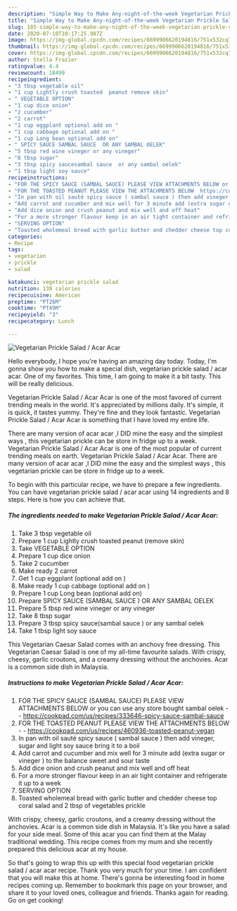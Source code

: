 ```yaml
---
description: "Simple Way to Make Any-night-of-the-week Vegetarian Prickle Salad / Acar Acar"
title: "Simple Way to Make Any-night-of-the-week Vegetarian Prickle Salad / Acar Acar"
slug: 185-simple-way-to-make-any-night-of-the-week-vegetarian-prickle-salad-acar-acar
date: 2020-07-10T10:17:25.987Z
image: https://img-global.cpcdn.com/recipes/6699906620194816/751x532cq70/vegetarian-prickle-salad-acar-acar-recipe-main-photo.jpg
thumbnail: https://img-global.cpcdn.com/recipes/6699906620194816/751x532cq70/vegetarian-prickle-salad-acar-acar-recipe-main-photo.jpg
cover: https://img-global.cpcdn.com/recipes/6699906620194816/751x532cq70/vegetarian-prickle-salad-acar-acar-recipe-main-photo.jpg
author: Stella Frazier
ratingvalue: 4.4
reviewcount: 18499
recipeingredient:
- "3 tbsp vegetable oil"
- "1 cup Lightly crush toasted  peanut remove skin"
- " VEGETABLE OPTION"
- "1 cup dice onion"
- "2 cucumber"
- "2 carrot"
- "1 cup eggplant optional add on "
- "1 cup cabbage optional add on "
- "1 cup Long bean optional add on"
- " SPICY SAUCE SAMBAL SAUCE  OR ANY SAMBAL OELEK"
- "5 tbsp red wine vineger or any vineger"
- "8 tbsp sugar"
- "3 tbsp spicy saucesambal sauce  or any sambal oelek"
- "1 tbsp light soy sauce"
recipeinstructions:
- "FOR THE SPICY SAUCE (SAMBAL SAUCE) PLEASE VIEW ATTACHMENTS BELOW or you can use any store bought sambal oelek  https://cookpad.com/us/recipes/333646-spicy-sauce-sambal-sauce"
- "FOR THE TOASTED PEANUT PLEASE VIEW THE ATTACHMENTS BELOW  https://cookpad.com/us/recipes/460936-toasted-peanut-vegan"
- "In pan with oil sauté spicy sauce ( sambal sauce ) then add vineger, sugar and light soy sauce bring it to a boil"
- "Add carrot and cucumber and mix well for 3 minute add (extra sugar or vineger ) to the balance sweet and sour taste"
- "Add dice onion and crush peanut and mix well and off heat"
- "For a more stronger flavour keep in an air tight container and refrigerate it up to a week"
- "SERVING OPTION"
- "Toasted wholemeal bread with garlic butter and chedder cheese top coral salad and 2 tbsp of vegetables prickle"
categories:
- Recipe
tags:
- vegetarian
- prickle
- salad

katakunci: vegetarian prickle salad 
nutrition: 139 calories
recipecuisine: American
preptime: "PT26M"
cooktime: "PT49M"
recipeyield: "3"
recipecategory: Lunch

---
```



![Vegetarian Prickle Salad / Acar Acar](https://img-global.cpcdn.com/recipes/6699906620194816/751x532cq70/vegetarian-prickle-salad-acar-acar-recipe-main-photo.jpg)

Hello everybody, I hope you're having an amazing day today. Today, I'm gonna show you how to make a special dish, vegetarian prickle salad / acar acar. One of my favorites. This time, I am going to make it a bit tasty. This will be really delicious.

Vegetarian Prickle Salad / Acar Acar is one of the most favored of current trending meals in the world. It's appreciated by millions daily. It's simple, it is quick, it tastes yummy. They're fine and they look fantastic. Vegetarian Prickle Salad / Acar Acar is something that I have loved my entire life.

There are many version of acar acar ,I DID mine the easy and the simplest ways , this vegetarian prickle can be store in fridge up to a week. Vegetarian Prickle Salad / Acar Acar is one of the most popular of current trending meals on earth. Vegetarian Prickle Salad / Acar Acar. There are many version of acar acar ,I DID mine the easy and the simplest ways , this vegetarian prickle can be store in fridge up to a week.


To begin with this particular recipe, we have to prepare a few ingredients. You can have vegetarian prickle salad / acar acar using 14 ingredients and 8 steps. Here is how you can achieve that.

<!--inarticleads1-->

##### The ingredients needed to make Vegetarian Prickle Salad / Acar Acar:

1. Take 3 tbsp vegetable oil
1. Prepare 1 cup Lightly crush toasted  peanut (remove skin)
1. Take  VEGETABLE OPTION
1. Prepare 1 cup dice onion
1. Take 2 cucumber
1. Make ready 2 carrot
1. Get 1 cup eggplant (optional add on )
1. Make ready 1 cup cabbage (optional add on )
1. Prepare 1 cup Long bean (optional add on)
1. Prepare  SPICY SAUCE (SAMBAL SAUCE ) OR ANY SAMBAL OELEK
1. Prepare 5 tbsp red wine vineger or any vineger
1. Take 8 tbsp sugar
1. Prepare 3 tbsp spicy sauce(sambal sauce ) or any sambal oelek
1. Take 1 tbsp light soy sauce


This Vegetarian Caesar Salad comes with an anchovy free dressing. This Vegetarian Caesar Salad is one of my all-time favourite salads. With crispy, cheesy, garlic croutons, and a creamy dressing without the anchovies. Acar is a common side dish in Malaysia. 

<!--inarticleads2-->

##### Instructions to make Vegetarian Prickle Salad / Acar Acar:

1. FOR THE SPICY SAUCE (SAMBAL SAUCE) PLEASE VIEW ATTACHMENTS BELOW or you can use any store bought sambal oelek -  - https://cookpad.com/us/recipes/333646-spicy-sauce-sambal-sauce
1. FOR THE TOASTED PEANUT PLEASE VIEW THE ATTACHMENTS BELOW -  - https://cookpad.com/us/recipes/460936-toasted-peanut-vegan
1. In pan with oil sauté spicy sauce ( sambal sauce ) then add vineger, sugar and light soy sauce bring it to a boil
1. Add carrot and cucumber and mix well for 3 minute add (extra sugar or vineger ) to the balance sweet and sour taste
1. Add dice onion and crush peanut and mix well and off heat
1. For a more stronger flavour keep in an air tight container and refrigerate it up to a week
1. SERVING OPTION
1. Toasted wholemeal bread with garlic butter and chedder cheese top coral salad and 2 tbsp of vegetables prickle


With crispy, cheesy, garlic croutons, and a creamy dressing without the anchovies. Acar is a common side dish in Malaysia. It&#39;s like you have a salad for your side meal. Some of this acar you can find them at the Malay traditional wedding. This recipe comes from my mum and she recently prepared this delicious acar at my house. 

So that's going to wrap this up with this special food vegetarian prickle salad / acar acar recipe. Thank you very much for your time. I am confident that you will make this at home. There's gonna be interesting food in home recipes coming up. Remember to bookmark this page on your browser, and share it to your loved ones, colleague and friends. Thanks again for reading. Go on get cooking!
